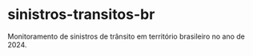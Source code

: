 # sinistros-transitos-br
Monitoramento de sinistros de trânsito em território brasileiro no ano de 2024.

